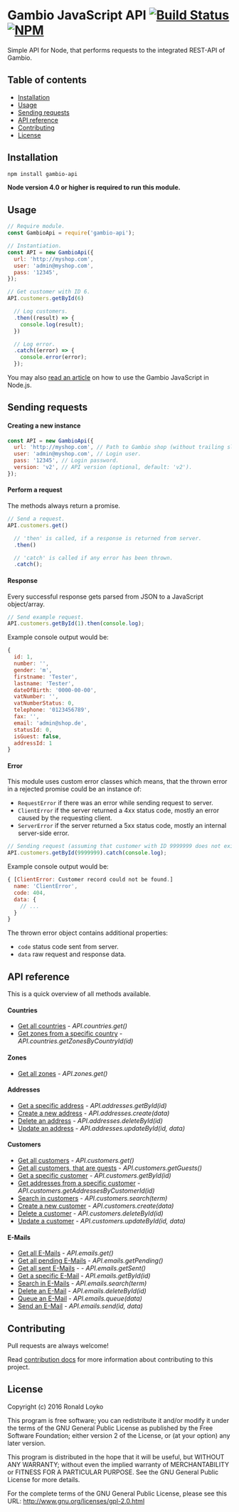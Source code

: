 # Gambio JavaScript API [![Build Status](https://travis-ci.org/ronaldloyko/node-gambio-api.svg?branch=master)](https://travis-ci.org/ronaldloyko/node-gambio-api) [![NPM](https://nodei.co/npm/gambio-api.png?mini=true)](https://nodei.co/npm/gambio-api/)

Simple API for Node, that performs requests to the integrated REST-API of Gambio.

## Table of contents

- [Installation](#installation)
- [Usage](#usage)
- [Sending requests](#sending-requests)
- [API reference](#api-reference)
- [Contributing](#contributing)
- [License](#license)

## Installation

```sh
npm install gambio-api
```

**Node version 4.0 or higher is required to run this module.**

## Usage

```js
// Require module.
const GambioApi = require('gambio-api');

// Instantiation.
const API = new GambioApi({
  url: 'http://myshop.com',
  user: 'admin@myshop.com',
  pass: '12345',
});

// Get customer with ID 6.
API.customers.getById(6)

  // Log customers.
  .then((result) => {
    console.log(result);
  })

  // Log error.
  .catch((error) => {
    console.error(error);
  });
```

You may also [read an article](https://ronaldloyko.wordpress.com/2016/01/21/how-to-use-the-gambio-rest-api-in-node-js/) on how to use the Gambio JavaScript in Node.js.

## Sending requests

#### Creating a new instance

```js
const API = new GambioApi({
  url: 'http://myshop.com', // Path to Gambio shop (without trailing slash).
  user: 'admin@myshop.com', // Login user.
  pass: '12345', // Login password.
  version: 'v2', // API version (optional, default: 'v2').
});
```

#### Perform a request

The methods always return a promise.

```js
// Send a request.
API.customers.get()

  // 'then' is called, if a response is returned from server.
  .then()

  // 'catch' is called if any error has been thrown.
  .catch();

```

#### Response

Every successful response gets parsed from JSON to a JavaScript object/array.

```js
// Send example request.
API.customers.getById(1).then(console.log);
```

Example console output would be:

```js
{
  id: 1,
  number: '',
  gender: 'm',
  firstname: 'Tester',
  lastname: 'Tester',
  dateOfBirth: '0000-00-00',
  vatNumber: '',
  vatNumberStatus: 0,
  telephone: '0123456789',
  fax: '',
  email: 'admin@shop.de',
  statusId: 0,
  isGuest: false,
  addressId: 1
}
```

#### Error

This module uses custom error classes which means, that the thrown error in a rejected promise could be an instance of:
- `RequestError` if there was an error while sending request to server.
- `ClientError` if the server returned a 4xx status code, mostly an error caused by the requesting client.
- `ServerError` if the server returned a 5xx status code, mostly an internal server-side error.

```js
// Sending request (assuming that customer with ID 9999999 does not exist).
API.customers.getById(9999999).catch(console.log);
```

Example console output would be:

```js
{ [ClientError: Customer record could not be found.]
  name: 'ClientError',
  code: 404,
  data: {
    // ...
  }
}
```

The thrown error object contains additional properties:
- `code` status code sent from server.
- `data` raw request and response data.

## API reference

This is a quick overview of all methods available.

#### Countries

- [Get all countries](https://github.com/ronaldloyko/node-gambio-api/blob/master/docs/countries/get.md) - *API.countries.get()*
- [Get zones from a specific country](https://github.com/ronaldloyko/node-gambio-api/blob/master/docs/countries/getZonesByCountryId.md) - *API.countries.getZonesByCountryId(id)*

#### Zones

- [Get all zones](https://github.com/ronaldloyko/node-gambio-api/blob/master/docs/zones/get.md) - *API.zones.get()*

#### Addresses

- [Get a specific address](https://github.com/ronaldloyko/node-gambio-api/blob/master/docs/addresses/getById.md) - *API.addresses.getById(id)*
- [Create a new address](https://github.com/ronaldloyko/node-gambio-api/blob/master/docs/addresses/create.md) - *API.addresses.create(data)*
- [Delete an address](https://github.com/ronaldloyko/node-gambio-api/blob/master/docs/addresses/deleteById.md) - *API.addresses.deleteById(id)*
- [Update an address](https://github.com/ronaldloyko/node-gambio-api/blob/master/docs/addresses/updateById.md) - *API.addresses.updateById(id, data)*

#### Customers

- [Get all customers](https://github.com/ronaldloyko/node-gambio-api/blob/master/docs/customers/get.md) - *API.customers.get()*
- [Get all customers, that are guests](https://github.com/ronaldloyko/node-gambio-api/blob/master/docs/customers/getGuests.md) - *API.customers.getGuests()*
- [Get a specific customer](https://github.com/ronaldloyko/node-gambio-api/blob/master/docs/customers/getById.md) - *API.customers.getById(id)*
- [Get addresses from a specific customer](https://github.com/ronaldloyko/node-gambio-api/blob/master/docs/customers/getAddressesByCustomerId.md) - *API.customers.getAddressesByCustomerId(id)*
- [Search in customers](https://github.com/ronaldloyko/node-gambio-api/blob/master/docs/customers/search.md) - *API.customers.search(term)*
- [Create a new customer](https://github.com/ronaldloyko/node-gambio-api/blob/master/docs/customers/create.md) - *API.customers.create(data)*
- [Delete a customer](https://github.com/ronaldloyko/node-gambio-api/blob/master/docs/customers/deleteById.md) - *API.customers.deleteById(id)*
- [Update a customer](https://github.com/ronaldloyko/node-gambio-api/blob/master/docs/customers/updateById.md) - *API.customers.updateById(id, data)*

#### E-Mails

- [Get all E-Mails](https://github.com/ronaldloyko/node-gambio-api/blob/master/docs/emails/get.md) - *API.emails.get()*
- [Get all pending E-Mails](https://github.com/ronaldloyko/node-gambio-api/blob/master/docs/emails/getPending.md) - *API.emails.getPending()*
- [Get all sent E-Mails](https://github.com/ronaldloyko/node-gambio-api/blob/master/docs/emails/getSent.md) - - *API.emails.getSent()*
- [Get a specific E-Mail](https://github.com/ronaldloyko/node-gambio-api/blob/master/docs/emails/getById.md) - *API.emails.getById(id)*
- [Search in E-Mails](https://github.com/ronaldloyko/node-gambio-api/blob/master/docs/emails/search.md) - *API.emails.search(term)*
- [Delete an E-Mail](https://github.com/ronaldloyko/node-gambio-api/blob/master/docs/emails/deleteById.md) - *API.emails.deleteById(id)*
- [Queue an E-Mail](https://github.com/ronaldloyko/node-gambio-api/blob/master/docs/emails/queue.md) - *API.emails.queue(data)*
- [Send an E-Mail](https://github.com/ronaldloyko/node-gambio-api/blob/master/docs/emails/send.md) - *API.emails.send(id, data)*

## Contributing

Pull requests are always welcome!

Read [contribution docs](https://github.com/ronaldloyko/node-gambio-api/blob/master/CONTRIBUTING.md) for more information about contributing to this project.

## License

Copyright (c) 2016 Ronald Loyko

This program is free software; you can redistribute it and/or modify
it under the terms of the GNU General Public License as published by
the Free Software Foundation; either version 2 of the License, or
(at your option) any later version.

This program is distributed in the hope that it will be useful,
but WITHOUT ANY WARRANTY; without even the implied warranty of
MERCHANTABILITY or FITNESS FOR A PARTICULAR PURPOSE.  See the
GNU General Public License for more details.

For the complete terms of the GNU General Public License, please see this URL:
http://www.gnu.org/licenses/gpl-2.0.html
